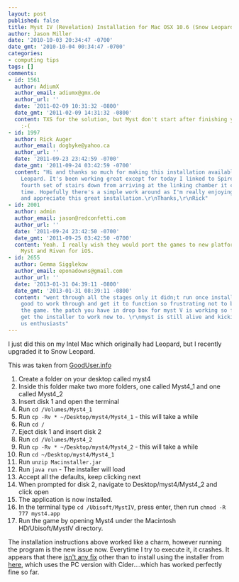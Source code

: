 ```yaml
---
layout: post
published: false
title: Myst IV (Revelation) Installation for Mac OSX 10.6 (Snow Leopard)
author: Jason Miller
date: '2010-10-03 20:34:47 -0700'
date_gmt: '2010-10-04 00:34:47 -0700'
categories:
- computing tips
tags: []
comments:
- id: 1561
  author: AdiumX
  author_email: adiumx@gmx.de
  author_url: ''
  date: '2011-02-09 10:31:32 -0800'
  date_gmt: '2011-02-09 14:31:32 -0800'
  content: TXS for the solution, but Myst don't start after finishing your Guidance.
    :-(
- id: 1997
  author: Rick Auger
  author_email: dogbyke@yahoo.ca
  author_url: ''
  date: '2011-09-23 23:42:59 -0700'
  date_gmt: '2011-09-24 03:42:59 -0700'
  content: "Hi and thanks so much for making this installation available for Snow
    Leopard. It's been working great except for today I linked to Spire and on the
    fourth set of stairs down from arriving at the linking chamber it crashes every
    time. Hopefully there's a simple work around as I'm really enjoying this game
    and appreciate this great installation.\r\nThanks,\r\nRick"
- id: 2001
  author: admin
  author_email: jason@redconfetti.com
  author_url: ''
  date: '2011-09-24 23:42:50 -0700'
  date_gmt: '2011-09-25 03:42:50 -0700'
  content: Yeah. I really wish they would port the games to new platforms. They made
    Myst and Riven for iOS.
- id: 2655
  author: Gemma Sigglekow
  author_email: eponadowns@gmail.com
  author_url: ''
  date: '2013-01-31 04:39:11 -0800'
  date_gmt: '2013-01-31 08:39:11 -0800'
  content: "went through all the stages only it didn;t run once installed, it was
    good to work through and get it to function so frustrating not to be able to run
    the game. the patch you have in drop box for myst V is working so far. hope to
    get the installer to work now to. \r\nmyst is still alive and kicking for all
    us enthusiasts"
---
```


I just did this on my Intel Mac which originally had Leopard, but I recently upgraded it to Snow Leopard.

This was taken from [GoodUser.info](http://www.gooduser.info/entry/install-myst-4-revelation-os-10-6-closed)

1. Create a folder on your desktop called myst4
1. Inside this folder make two more folders, one called Myst4_1 and one called Myst4_2
1. Insert disk 1 and open the terminal
1. Run `cd /Volumes/Myst4_1`
1. Run `cp -Rv * ~/Desktop/myst4/Myst4_1` - this will take a while
1. Run `cd /`
1. Eject disk 1 and insert disk 2
1. Run `cd /Volumes/Myst4_2`
1. Run `cp -Rv * ~/Desktop/myst4/Myst4_2` - this will take a while
1. Run `cd ~/Desktop/myst4/Myst4_1`
1. Run `unzip Macinstaller.jar`
1. Run `java run` - The installer will load
1. Accept all the defaults, keep clicking next
1. When prompted for disk 2, navigate to Desktop/myst4/Myst4_2 and click open
1. The application is now installed.
1. In the terminal type `cd /Ubisoft/MystIV`, press enter, then run `chmod -R 777 myst4.app`
1. Run the game by opening Myst4 under the Macintosh HD/Ubisoft/MystIV directory.

The installation instructions above worked like a charm, however running the
program is the new issue now. Everytime I try to execute it, it crashes. It
appears that there [isn't any
fix](http://forums.ubi.com/eve/forums/a/tpc/f/580100736/m/2311057787/p/3) other
than to install using the installer from
[here](http://dl.dropbox.com/u/522679/Myst/index.html), which uses the PC
version with Cider....which has worked perfectly fine so far.
